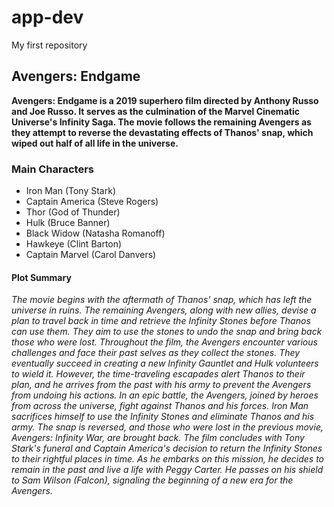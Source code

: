 # app-dev
My first repository
## Avengers: Endgame
**Avengers: Endgame is a 2019 superhero film directed by Anthony Russo and Joe Russo. It serves as the culmination of the Marvel Cinematic Universe's Infinity Saga. The movie follows the remaining Avengers as they attempt to reverse the devastating effects of Thanos' snap, which wiped out half of all life in the universe.**
### Main Characters
- Iron Man (Tony Stark)
- Captain America (Steve Rogers)
- Thor (God of Thunder)
- Hulk (Bruce Banner)
- Black Widow (Natasha Romanoff)
- Hawkeye (Clint Barton)
- Captain Marvel (Carol Danvers)
#### Plot Summary
*The movie begins with the aftermath of Thanos' snap, which has left the universe in ruins. The remaining Avengers, along with new allies, devise a plan to travel back in time and retrieve the Infinity Stones before Thanos can use them. They aim to use the stones to undo the snap and bring back those who were lost. Throughout the film, the Avengers encounter various challenges and face their past selves as they collect the stones. They eventually succeed in creating a new Infinity Gauntlet and Hulk volunteers to wield it. However, the time-traveling escapades alert Thanos to their plan, and he arrives from the past with his army to prevent the Avengers from undoing his actions. In an epic battle, the Avengers, joined by heroes from across the universe, fight against Thanos and his forces. Iron Man sacrifices himself to use the Infinity Stones and eliminate Thanos and his army. The snap is reversed, and those who were lost in the previous movie, Avengers: Infinity War, are brought back. The film concludes with Tony Stark's funeral and Captain America's decision to return the Infinity Stones to their rightful places in time. As he embarks on this mission, he decides to remain in the past and live a life with Peggy Carter. He passes on his shield to Sam Wilson (Falcon), signaling the beginning of a new era for the Avengers.*
